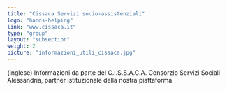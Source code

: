 ```yaml
---
title: "Cissaca Servizi socio-assistenziali"
logo: "hands-helping"
link: "www.cissaca.it"
type: "group"
layout: "subsection"
weight: 2
picture: "informazioni_utili_cissaca.jpg"
---
```


(inglese) Informazioni da parte del C.I.S.S.A.C.A. Consorzio Servizi Sociali Alessandria, partner istituzionale della nostra piattaforma.